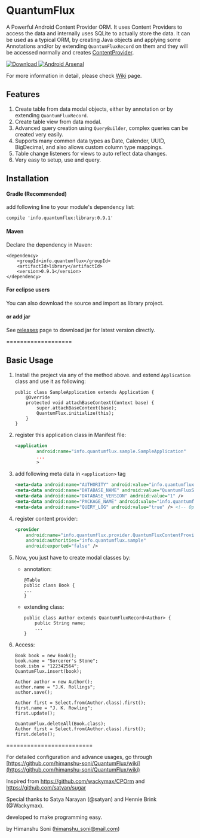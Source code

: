 # QuantumFlux
A Powerful Android Content Provider ORM. It uses Content Providers to access the data and internally uses SQLite to actually store the data.
It can be used as a typical ORM, by creating Java objects and applying some Annotations and/or by extending `QuantumFluxRecord` on them and
they will be accessed normally and creates [ContentProvider](http://developer.android.com/reference/android/content/ContentProvider.html). 


[ ![Download](https://api.bintray.com/packages/himanshu-soni/maven/QuantumFlux/images/download.svg) ](https://bintray.com/himanshu-soni/maven/QuantumFlux/_latestVersion)
[![Android Arsenal](https://img.shields.io/badge/Android%20Arsenal-QuantumFlux-green.svg?style=flat)](https://android-arsenal.com/details/1/2347)


For more information in detail, please check [Wiki](https://github.com/himanshu-soni/QuantumFlux/wiki) page.

## Features

1. Create table from data modal objects, either by annotation or by extending `QuantumFluxRecord`.
2. Create table view from data modal.
3. Advanced query creation using `QueryBuilder`, complex queries can be created very easily.
4. Supports many common data types as Date, Calender, UUID, BigDecimal, and also allows custom column type mappings.
5. Table change listeners for views to auto reflect data changes.
6. Very easy to setup, use and query.

## Installation

#### Gradle (Recommended)

add following line to your module's dependency list:

```
compile 'info.quantumflux:library:0.9.1'
```


#### Maven

Declare the dependency in Maven:

```
<dependency>
    <groupId>info.quantumflux</groupId>
    <artifactId>library</artifactId>
    <version>0.9.1</version>
</dependency>
```

#### For eclipse users

You can also download the source and import as library project.

#### or add jar

See [releases](https://github.com/himanshu-soni/QuantumFlux/releases) page to download jar for latest version directly.

===================

## Basic Usage

1. Install the project via any of the method above. and extend `Application` class and use it as following:
  
   ```
   public class SampleApplication extends Application {
       @Override
       protected void attachBaseContext(Context base) {
           super.attachBaseContext(base);
           QuantumFlux.initialize(this);
       }
   }
   ```
   
2. register this application class in Manifest file:
   
   ```xml
   <application
           android:name="info.quantumflux.sample.SampleApplication"
           ...
           >
   ```
   
   
3. add following meta data in `<application>` tag
   
   ```xml
   <meta-data android:name="AUTHORITY" android:value="info.quantumflux.sample" />
   <meta-data android:name="DATABASE_NAME" android:value="QuantumFluxSample.sqlite" />
   <meta-data android:name="DATABASE_VERSION" android:value="1" />
   <meta-data android:name="PACKAGE_NAME" android:value="info.quantumflux.sample" />
   <meta-data android:name="QUERY_LOG" android:value="true" /> <!-- Optional -->
   ```
   
   
4. register content provider:
    
    ```xml
    <provider
        android:name="info.quantumflux.provider.QuantumFluxContentProvider"
        android:authorities="info.quantumflux.sample"
        android:exported="false" />
    ```
    
5. Now, you just have to create modal classes by:
    * annotation:
        
        ```
        @Table
        public class Book {
        ...
        }
        ```
    
    * extending class:
        
        ```
        public class Author extends QuantumFluxRecord<Author> {
            public String name;
            ...
        }
        ```

6. Access:
    
    ```
    Book book = new Book();
    book.name = "Sorcerer's Stone";
    book.isbn = "122342564";
    QuantumFlux.insert(book);
    ```
    
    ```
    Author author = new Author();
    author.name = "J.K. Rollings";
    author.save();
    ```
    
    ```
    Author first = Select.from(Author.class).first();
    first.name = "J. K. Rowling";
    first.update();
    ```
    
    ```
    QuantumFlux.deleteAll(Book.class);
    Author first = Select.from(Author.class).first();
    first.delete();
    ```

=========================

For detailed configuration and advance usages, go through
[https://github.com/himanshu-soni/QuantumFlux/wiki](https://github.com/himanshu-soni/QuantumFlux/wiki)

Inspired from https://github.com/wackymax/CPOrm and https://github.com/satyan/sugar 

Special thanks to Satya Narayan (@satyan) and Hennie Brink (@Wackymax).

developed to make programming easy.

by Himanshu Soni (himanshu_soni@mail.com)
